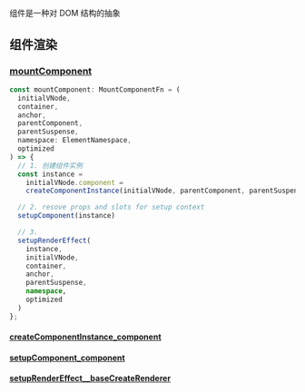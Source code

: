 #

组件是一种对 DOM 结构的抽象

## 组件渲染

### [mountComponent](./vue3源码/mountComponent__baseCreateRenderer.md)

```ts
const mountComponent: MountComponentFn = (
  initialVNode,
  container,
  anchor,
  parentComponent,
  parentSuspense,
  namespace: ElementNamespace,
  optimized
) => {
  // 1. 创建组件实例
  const instance = 
    initialVNode.component =
    createComponentInstance(initialVNode, parentComponent, parentSuspense)

  // 2. resove props and slots for setup context
  setupComponent(instance)

  // 3.
  setupRenderEffect(
    instance,
    initialVNode,
    container,
    anchor,
    parentSuspense,
    namespace,
    optimized
  )
};
```

#### [createComponentInstance_component](./vue3源码/createComponentInstance_component.md)
#### [setupComponent_component](./vue3源码/setupComponent_component.md)
#### [setupRenderEffect__baseCreateRenderer](./vue3源码/setupRenderEffect__baseCreateRenderer.md)
